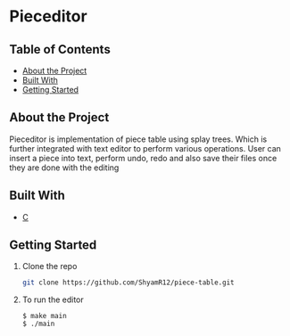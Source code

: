 # Pieceditor
                                                                                                         
## Table of Contents

* [About the Project](#about-the-project)
* [Built With](#built-with)
* [Getting Started](#getting-started)

## About the Project
Pieceditor is implementation of piece table using splay trees. Which is further integrated with text editor to perform various operations. User can insert a piece into text, perform undo, redo and also save their files once they are done with the editing

## Built With
* [C](https://en.cppreference.com/w/c/language)

## Getting Started

1. Clone the repo
   ```sh
   git clone https://github.com/ShyamR12/piece-table.git
   ```
   
2. To run the editor
    ```
    $ make main
    $ ./main
    ```
